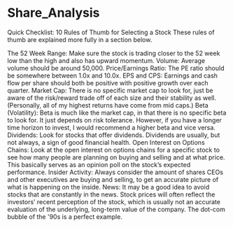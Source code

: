 # Share_Analysis
Quick Checklist: 10 Rules of Thumb for Selecting a Stock
These rules of thumb are explained more fully in a section below.

The 52 Week Range: Make sure the stock is trading closer to the 52 week low than the high and also has upward momentum.
Volume: Average volume should be around 50,000.
Price/Earnings Ratio: The PE ratio should be somewhere between 1.0x and 10.0x.
EPS and CPS: Earnings and cash flow per share should both be positive with positive growth over each quarter.
Market Cap: There is no specific market cap to look for, just be aware of the risk/reward trade off of each size and their stability as well. (Personally, all of my highest returns have come from mid caps.)
Beta (Volatility): Beta is much like the market cap, in that there is no specific beta to look for. It just depends on risk tolerance. However, if you have a longer time horizon to invest, I would recommend a higher beta and vice versa.
Dividends: Look for stocks that offer dividends. Dividends are usually, but not always, a sign of good financial health.
Open Interest on Options Chains: Look at the open interest on options chains for a specific stock to see how many people are planning on buying and selling and at what price. This basically serves as an opinion poll on the stock’s expected performance.
Insider Activity: Always consider the amount of shares CEOs and other executives are buying and selling, to get an accurate picture of what is happening on the inside.
News: It may be a good idea to avoid stocks that are constantly in the news. Stock prices will often reflect the investors’ recent perception of the stock, which is usually not an accurate evaluation of the underlying, long-term value of the company. The dot-com bubble of the '90s is a perfect example.
